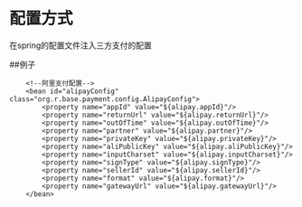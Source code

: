 # 配置方式
在spring的配置文件注入三方支付的配置

##例子
     <!--微信支付配置-->
        <bean id="wechatPayConfig" class="org.r.base.payment.config.WechatPayConfig">
            <property name="apiKey" value="${wechat.apiKey}"/>
            <property name="appSecret" value="${wechat.appSecret}"/>
            <property name="gatewayUrl" value="${wechat.gatewayUrl}"/>
            <property name="refundUrl" value="${wechat.refundUrl}"/>
            <property name="mchid" value="${wechat.mchid}"/>
            <property name="requestMethod" value="${wechat.requestMethod}"/>
            <property name="appId" value="${wechat.appId}"/>
            <property name="p12CertPath" value="${wechat.p12CertPath}"/>
        </bean>
    
        <!--阿里支付配置-->
        <bean id="alipayConfig" class="org.r.base.payment.config.AlipayConfig">
            <property name="appId" value="${alipay.appId}"/>
            <property name="returnUrl" value="${alipay.returnUrl}"/>
            <property name="outOfTime" value="${alipay.outOfTime}"/>
            <property name="partner" value="${alipay.partner}"/>
            <property name="privateKey" value="${alipay.privateKey}"/>
            <property name="aliPublicKey" value="${alipay.aliPublicKey}"/>
            <property name="inputCharset" value="${alipay.inputCharset}"/>
            <property name="signType" value="${alipay.signType}"/>
            <property name="sellerId" value="${alipay.sellerId}"/>
            <property name="format" value="${alipay.format}"/>
            <property name="gatewayUrl" value="${alipay.gatewayUrl}"/>
        </bean>

